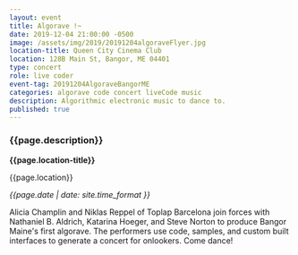 ```yaml
---
layout: event
title: Algorave !~
date: 2019-12-04 21:00:00 -0500
image: /assets/img/2019/20191204algoraveFlyer.jpg
location-title: Queen City Cinema Club
location: 128B Main St, Bangor, ME 04401
type: concert
role: live coder
event-tag: 20191204AlgoraveBangorME
categories: algorave code concert liveCode music
description: Algorithmic electronic music to dance to.
published: true
---
```

### {{page.description}}

**{{page.location-title}}**

{{page.location}}

*{{page.date | date: site.time_format }}*

Alicia Champlin and Niklas Reppel of Toplap Barcelona join forces with Nathaniel B. Aldrich, Katarina Hoeger, and Steve Norton to produce Bangor Maine's first algorave. The performers use code, samples, and custom built interfaces to generate a concert for onlookers. Come dance!


